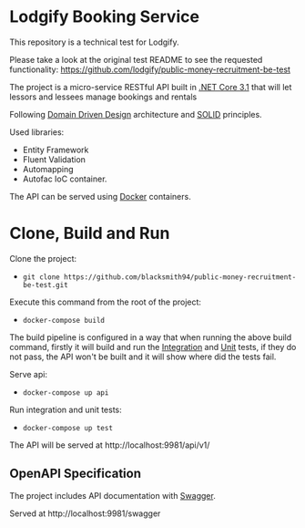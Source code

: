 # Lodgify Booking Service
This repository is a technical test for Lodgify.

Please take a look at the original test README to see the requested functionality: https://github.com/lodgify/public-money-recruitment-be-test

The project is a micro-service RESTful API built in [.NET Core 3.1](https://docs.microsoft.com/es-es/aspnet/core/?view=aspnetcore-3.1) that will let lessors and lessees manage bookings and rentals

Following [Domain Driven Design](https://en.wikipedia.org/wiki/Domain-driven_design) architecture and [SOLID](https://en.wikipedia.org/wiki/SOLID) principles.

Used libraries:
- Entity Framework
- Fluent Validation
- Automapping
- Autofac IoC container.

The API can be served using [Docker](https://docs.docker.com/get-started/overview/) containers.

# Clone, Build and Run 
Clone the project:
* `git clone https://github.com/blacksmith94/public-money-recruitment-be-test.git`

Execute this command from the root of the project:
* `docker-compose build`

The build pipeline is configured in a way that when running the above build command, firstly it will build and run the [Integration](https://en.wikipedia.org/wiki/Integration_testing) and [Unit](https://en.wikipedia.org/wiki/Unit_testing) tests, if they do not pass, the API won't be built and it will show where did the tests fail.

Serve api:
* `docker-compose up api`

Run integration and unit tests:
* `docker-compose up test`

The API will be served at http://localhost:9981/api/v1/

## OpenAPI Specification

The project includes API documentation with [Swagger](https://swagger.io/).

Served at http://localhost:9981/swagger

